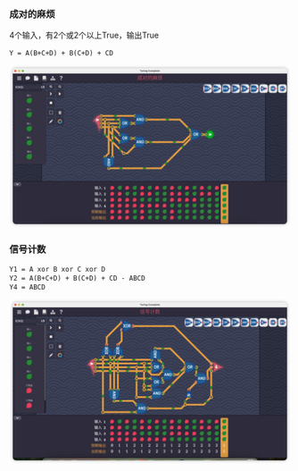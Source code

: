 ### 成对的麻烦 

4个输入，有2个或2个以上True，输出True

```
Y = A(B+C+D) + B(C+D) + CD
```

<img src="iShot_2025-09-03_00.52.53.png">


### 信号计数

```
Y1 = A xor B xor C xor D
Y2 = A(B+C+D) + B(C+D) + CD - ABCD
Y4 = ABCD
```

<img src="iShot_2025-09-03_01.34.35.png">
